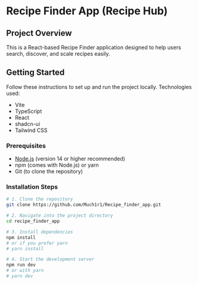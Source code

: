 # Recipe Finder App (Recipe Hub)

## Project Overview

This is a React-based Recipe Finder application designed to help users search, discover, and scale recipes easily.

## Getting Started

Follow these instructions to set up and run the project locally.
Technologies used:
- Vite
- TypeScript
- React
- shadcn-ui
- Tailwind CSS
### Prerequisites

- [Node.js](https://nodejs.org/) (version 14 or higher recommended)
- npm (comes with Node.js) or yarn
- Git (to clone the repository)

### Installation Steps

```sh
# 1. Clone the repository
git clone https://github.com/Much1r1/Recipe_finder_app.git

# 2. Navigate into the project directory
cd recipe_finder_app

# 3. Install dependencies
npm install
# or if you prefer yarn
# yarn install

# 4. Start the development server
npm run dev
# or with yarn
# yarn dev
